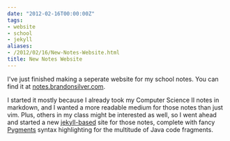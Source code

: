 ```yaml
---
date: "2012-02-16T00:00:00Z"
tags:
- website
- school
- jekyll
aliases:
- /2012/02/16/New-Notes-Website.html
title: New Notes Website
---
```


I've just finished making a seperate website for my school notes. You can find it at [notes.brandonsilver.com](http://notes.brandonsilver.com/).

<!--more-->

I started it mostly because I already took my Computer Science II notes in markdown, and I wanted a more
readable medium for those notes than just vim. Plus, others in my class might be interested as well, so I went ahead
and started a new [jekyll-based](https://github.com/mojombo/jekyll/wiki) site for those notes, complete with fancy [Pygments](http://pygments.org/) syntax highlighting for the
multitude of Java code fragments.
